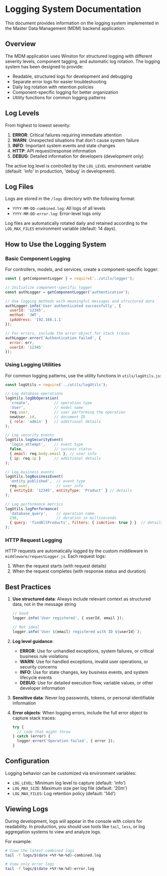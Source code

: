 # Logging System Documentation

This document provides information on the logging system implemented in the Master Data Management (MDM) backend application.

## Overview

The MDM application uses Winston for structured logging with different severity levels, component tagging, and automatic log rotation. The logging system has been designed to provide:

- Readable, structured logs for development and debugging
- Separate error logs for easier troubleshooting
- Daily log rotation with retention policies
- Component-specific logging for better organization
- Utility functions for common logging patterns

## Log Levels

From highest to lowest severity:

1. **ERROR**: Critical failures requiring immediate attention
2. **WARN**: Unexpected situations that don't cause system failure
3. **INFO**: Important system events and state changes
4. **HTTP**: API request/response information
5. **DEBUG**: Detailed information for developers (development only)

The active log level is controlled by the `LOG_LEVEL` environment variable (default: 'info' in production, 'debug' in development).

## Log Files

Logs are stored in the `/logs` directory with the following format:

- `YYYY-MM-DD-combined.log`: All logs of all levels
- `YYYY-MM-DD-error.log`: Error-level logs only

Log files are automatically rotated daily and retained according to the `LOG_MAX_FILES` environment variable (default: 14 days).

## How to Use the Logging System

### Basic Component Logging

For controllers, models, and services, create a component-specific logger:

```javascript
const { getComponentLogger } = require('../utils/logger');

// Initialize component-specific logger
const authLogger = getComponentLogger('authentication');

// Use logging methods with meaningful messages and structured data
authLogger.info('User authenticated successfully', { 
  userId: '12345',
  method: 'JWT',
  ipAddress: '192.168.1.1'
});

// For errors, include the error object for stack traces
authLogger.error('Authentication failed', { 
  error: err, 
  userId: '12345' 
});
```

### Using Logging Utilities

For common logging patterns, use the utility functions in `utils/logUtils.js`:

```javascript
const logUtils = require('../utils/logUtils');

// Log database operations
logUtils.logDbOperation(
  'create',           // operation type
  'User',             // model name
  req.user,           // user performing the operation
  newUser._id,        // document ID
  { role: 'admin' }   // additional details
);

// Log security events
logUtils.logSecurityEvent(
  'login_attempt',    // event type
  false,              // success status
  { email: req.body.email }, // user info
  { ip: req.ip }      // additional details
);

// Log business events
logUtils.logBusinessEvent(
  'entity_published',  // event type
  req.user,            // user info
  { entityId: '12345', entityType: 'Product' } // details
);

// Log performance metrics
logUtils.logPerformance(
  'database_query',    // operation name
  236,                 // duration in milliseconds
  { query: 'findAllProducts', filters: { isActive: true } }  // details
);
```

### HTTP Request Logging

HTTP requests are automatically logged by the custom middleware in `middleware/requestLogger.js`. Each request logs:

1. When the request starts (with request details)
2. When the request completes (with response status and duration)

## Best Practices

1. **Use structured data**: Always include relevant context as structured data, not in the message string
   ```javascript
   // Good
   logger.info('User registered', { userId, email });
   
   // Not ideal
   logger.info(`User ${email} registered with ID ${userId}`);
   ```

2. **Log level guidance**:
   - **ERROR**: Use for unhandled exceptions, system failures, or critical business rule violations
   - **WARN**: Use for handled exceptions, invalid user operations, or security concerns
   - **INFO**: Use for state changes, key business events, and system lifecycle events
   - **DEBUG**: Use for detailed execution flow, variable values, or other developer information

3. **Sensitive data**: Never log passwords, tokens, or personal identifiable information

4. **Error objects**: When logging errors, include the full error object to capture stack traces:
   ```javascript
   try {
     // code that might throw
   } catch (error) {
     logger.error('Operation failed', { error });
   }
   ```

## Configuration

Logging behavior can be customized via environment variables:

- `LOG_LEVEL`: Minimum log level to capture (default: 'info')
- `LOG_MAX_SIZE`: Maximum size per log file (default: '20m')
- `LOG_MAX_FILES`: Log retention policy (default: '14d')

## Viewing Logs

During development, logs will appear in the console with colors for readability. In production, you should use tools like `tail`, `less`, or log aggregation systems to view and analyze logs.

For example:
```bash
# View the latest combined logs
tail -f logs/$(date +%Y-%m-%d)-combined.log

# View only error logs
tail -f logs/$(date +%Y-%m-%d)-error.log
```